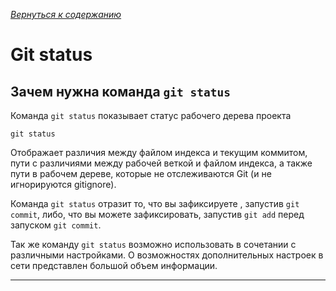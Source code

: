 [*Вернуться к содержанию*](/readme.md)
# Git status

## Зачем нужна команда `git status`

Команда `git status` показывает статус рабочего дерева проекта

~~~bash=
git status
~~~

Отображает различия между файлом индекса и текущим коммитом, пути с различиями между рабочей веткой и файлом индекса, а также пути в рабочем дереве, которые не отслеживаются Git (и не игнорируются gitignore). 

Команда `git status` отразит то, что вы зафиксируете , запустив `git commit`, либо, что вы можете зафиксировать, запустив `git add` перед запуском `git commit`.

Так же команду `git status` возможно использовать в сочетании с различными настройками. О возможностях дополнительных настроек в сети представлен большой объем информации.

---